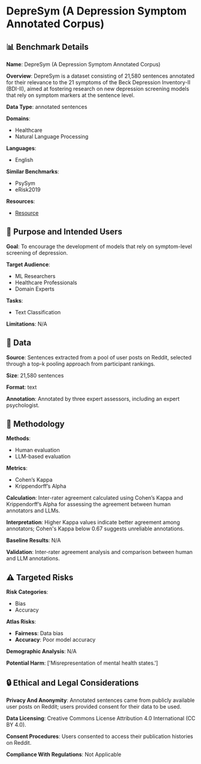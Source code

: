 # DepreSym (A Depression Symptom Annotated Corpus)

## 📊 Benchmark Details

**Name**: DepreSym (A Depression Symptom Annotated Corpus)

**Overview**: DepreSym is a dataset consisting of 21,580 sentences annotated for their relevance to the 21 symptoms of the Beck Depression Inventory-II (BDI-II), aimed at fostering research on new depression screening models that rely on symptom markers at the sentence level.

**Data Type**: annotated sentences

**Domains**:
- Healthcare
- Natural Language Processing

**Languages**:
- English

**Similar Benchmarks**:
- PsySym
- eRisk2019

**Resources**:
- [Resource](https://erisk.irlab.org/depresym_dataset.html)

## 🎯 Purpose and Intended Users

**Goal**: To encourage the development of models that rely on symptom-level screening of depression.

**Target Audience**:
- ML Researchers
- Healthcare Professionals
- Domain Experts

**Tasks**:
- Text Classification

**Limitations**: N/A

## 💾 Data

**Source**: Sentences extracted from a pool of user posts on Reddit, selected through a top-k pooling approach from participant rankings.

**Size**: 21,580 sentences

**Format**: text

**Annotation**: Annotated by three expert assessors, including an expert psychologist.

## 🔬 Methodology

**Methods**:
- Human evaluation
- LLM-based evaluation

**Metrics**:
- Cohen’s Kappa
- Krippendorff’s Alpha

**Calculation**: Inter-rater agreement calculated using Cohen’s Kappa and Krippendorff’s Alpha for assessing the agreement between human annotators and LLMs.

**Interpretation**: Higher Kappa values indicate better agreement among annotators; Cohen's Kappa below 0.67 suggests unreliable annotations.

**Baseline Results**: N/A

**Validation**: Inter-rater agreement analysis and comparison between human and LLM annotations.

## ⚠️ Targeted Risks

**Risk Categories**:
- Bias
- Accuracy

**Atlas Risks**:
- **Fairness**: Data bias
- **Accuracy**: Poor model accuracy

**Demographic Analysis**: N/A

**Potential Harm**: ['Misrepresentation of mental health states.']

## 🔒 Ethical and Legal Considerations

**Privacy And Anonymity**: Annotated sentences came from publicly available user posts on Reddit; users provided consent for their data to be used.

**Data Licensing**: Creative Commons License Attribution 4.0 International (CC BY 4.0).

**Consent Procedures**: Users consented to access their publication histories on Reddit.

**Compliance With Regulations**: Not Applicable
